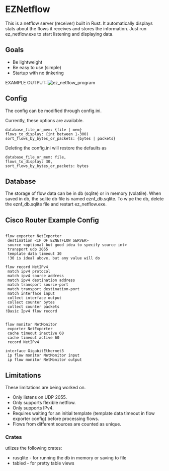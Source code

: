 # EZNetflow
This is a netflow server (receiver) built in Rust. It automatically displays stats about the flows it receives and stores the information.  Just run ez_netflow.exe to start listening and displaying data.

## Goals
- Be lightweight
- Be easy to use (simple)
- Startup with no tinkering
  
EXAMPLE OUTPUT:
![ez_netflow_program](https://github.com/user-attachments/assets/36b340ba-8ace-4d33-a92e-3b889bd7bf34)




## Config
The config can be modified through config.ini.

Currently, these options are available.
```
database_file_or_mem: {file | mem}
flows_to_display: {int between 1-300)
sort_flows_by_bytes_or_packets: {bytes | packets}
```
Deleting the config.ini will restore the defaults as 
```
database_file_or_mem: file,
flows_to_display: 30,
sort_flows_by_bytes_or_packets: bytes
```

## Database

The storage of flow data can be in db (sqlite) or in memory (volatile). When saved in db, the sqlite db file is named eznf_db.sqlite. To wipe the db, delete the eznf_db.sqlite file and restart ez_netflow.exe.

## Cisco Router Example Config
```

flow exporter NetExporter
 destination <IP OF EZNETFLOW SERVER>
 source <optional but good idea to specify source int>
 transport udp 2055
 template data timeout 30
 !30 is ideal above, but any value will do

flow record NetIPv4
 match ipv4 protocol
 match ipv4 source address
 match ipv4 destination address
 match transport source-port
 match transport destination-port
 match interface input
 collect interface output
 collect counter bytes
 collect counter packets
!Basic Ipv4 flow record


flow monitor NetMonitor
 exporter NetExporter
 cache timeout inactive 60
 cache timeout active 60
 record NetIPv4

interface GigabitEthernet3
 ip flow monitor NetMonitor input
 ip flow monitor NetMonitor output

```

## Limitations
These limitations are being worked on.
- Only listens on UDP 2055.
- Only supports flexible netflow.
- Only supports IPv4.
- Requires waiting for an initial template (template data timeout in flow exporter config) before processing flows.
- Flows from different sources are counted as unique.

### Crates
utlizes the following crates:
- rusqlite - for running the db in memory or saving to file
- tabled - for pretty table views
